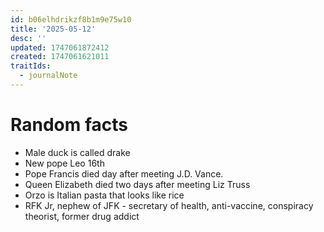 ```yaml
---
id: b06elhdrikzf8b1m9e75w10
title: '2025-05-12'
desc: ''
updated: 1747061872412
created: 1747061621011
traitIds:
  - journalNote
---
```


# Random facts
- Male duck is called drake
- New pope Leo 16th
- Pope Francis died day after meeting J.D. Vance. 
- Queen Elizabeth died two days after meeting Liz Truss
- Orzo is Italian pasta that looks like rice
- RFK Jr, nephew of JFK - secretary of health, anti-vaccine, conspiracy theorist, former drug addict
